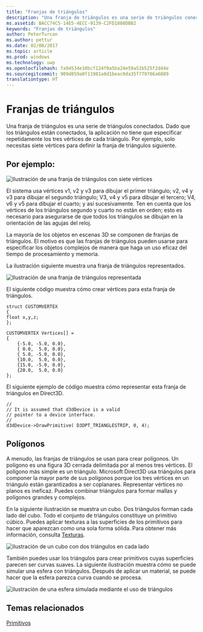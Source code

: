```yaml
---
title: "Franjas de triángulos"
description: "Una franja de triángulos es una serie de triángulos conectados. Dado que los triángulos están conectados, la aplicación no tiene que especificar repetidamente los tres vértices de cada triángulo."
ms.assetid: BACC74C5-14E5-4ECC-9139-C2FD1808DB82
keywords: "Franjas de triángulos"
author: PeterTurcan
ms.author: pettur
ms.date: 02/08/2017
ms.topic: article
ms.prod: windows
ms.technology: uwp
ms.openlocfilehash: fa94534e10bcf124f0a5ba24e59a51b525f2d44e
ms.sourcegitcommit: 909d859a0f11981a8d1beac0da35f779786a6889
translationtype: HT
---
```

# <a name="triangle-strips"></a>Franjas de triángulos


Una franja de triángulos es una serie de triángulos conectados. Dado que los triángulos están conectados, la aplicación no tiene que especificar repetidamente los tres vértices de cada triángulo. Por ejemplo, solo necesitas siete vértices para definir la franja de triángulos siguiente.

## <a name="span-idexamplespanspan-idexamplespanspan-idexamplespanexample"></a><span id="Example"></span><span id="example"></span><span id="EXAMPLE"></span>Por ejemplo:


![Ilustración de una franja de triángulos con siete vértices](images/tristrip.png)

El sistema usa vértices v1, v2 y v3 para dibujar el primer triángulo; v2, v4 y v3 para dibujar el segundo triángulo; V3, v4 y v5 para dibujar el tercero; V4, v6 y v5 para dibujar el cuarto; y así sucesivamente. Ten en cuenta que los vértices de los triángulos segundo y cuarto no están en orden; esto es necesario para asegurarse de que todos los triángulos se dibujan en la orientación de las agujas del reloj.

La mayoría de los objetos en escenas 3D se componen de franjas de triángulos. El motivo es que las franjas de triángulos pueden usarse para especificar los objetos complejos de manera que haga un uso eficaz del tiempo de procesamiento y memoria.

La ilustración siguiente muestra una franja de triángulos representados.

![Ilustración de una franja de triángulos representada](images/tstrip2.png)

El siguiente código muestra cómo crear vértices para esta franja de triángulos.

```
struct CUSTOMVERTEX
{
float x,y,z;
};

CUSTOMVERTEX Vertices[] = 
{
    {-5.0, -5.0, 0.0},
    { 0.0,  5.0, 0.0},
    { 5.0, -5.0, 0.0},
    {10.0,  5.0, 0.0},
    {15.0, -5.0, 0.0},
    {20.0,  5.0, 0.0}
};
```

El siguiente ejemplo de código muestra cómo representar esta franja de triángulos en Direct3D.

```
//
// It is assumed that d3dDevice is a valid
// pointer to a device interface.
//
d3dDevice->DrawPrimitive( D3DPT_TRIANGLESTRIP, 0, 4);
```

## <a name="span-idpolygonsspanspan-idpolygonsspanspan-idpolygonsspanpolygons"></a><span id="Polygons"></span><span id="polygons"></span><span id="POLYGONS"></span>Polígonos


A menudo, las franjas de triángulos se usan para crear polígonos. Un polígono es una figura 3D cerrada delimitada por al menos tres vértices. El polígono más simple es un triángulo. Microsoft Direct3D usa triángulos para componer la mayor parte de sus polígonos porque los tres vértices en un triángulo están garantizados a ser coplanares. Representar vértices no planos es ineficaz. Puedes combinar triángulos para formar mallas y polígonos grandes y complejos.

En la siguiente ilustración se muestra un cubo. Dos triángulos forman cada lado del cubo. Todo el conjunto de triángulos constituye un primitivo cúbico. Puedes aplicar texturas a las superficies de los primitivos para hacer que aparezcan como una sola forma sólida. Para obtener más información, consulta [Texturas](textures.md).

![ilustración de un cubo con dos triángulos en cada lado](images/cube3d.png)

También puedes usar los triángulos para crear primitivos cuyas superficies parecen ser curvas suaves. La siguiente ilustración muestra cómo se puede simular una esfera con triángulos. Después de aplicar un material, se puede hacer que la esfera parezca curva cuando se procesa.

![ilustración de una esfera simulada mediante el uso de triángulos](images/sphere3d.png)

## <a name="span-idrelated-topicsspanrelated-topics"></a><span id="related-topics"></span>Temas relacionados


[Primitivos](primitives.md)

 

 




